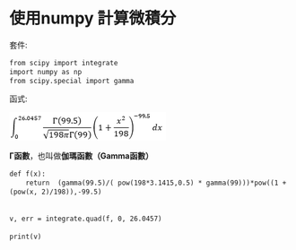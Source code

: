 # 使用numpy 計算微積分

套件:

    from scipy import integrate
    import numpy as np
    from scipy.special import gamma 
    


函式:

  <img src="積分函式_01.png"/>
  
  **Γ函數**，也叫做**伽瑪函數（Gamma函數）**

    def f(x):
        return  (gamma(99.5)/( pow(198*3.1415,0.5) * gamma(99)))*pow((1 + (pow(x, 2)/198)),-99.5)


    v, err = integrate.quad(f, 0, 26.0457)
    
    print(v)


